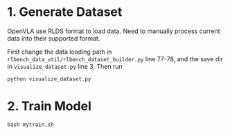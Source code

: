 # 1. Generate Dataset

OpenVLA use RLDS format to load data. Need to manually process current data into their supported format.

First change the data loading path in `rlbench_data_util/rlbench_dataset_builder.py` line 77-78, and the save dir in `visualize_dataset.py` line 3. Then run
```
python visualize_dataset.py
```


# 2. Train Model
```
bash mytrain.sh
```